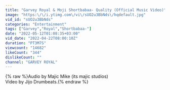 ```yaml
---
title: "Garvey Royal & Moji Shortbabaa- Quality (Official Music Video)"
image: "https:\/\/i.ytimg.com\/vi\/sUO2u3BbNds\/hqdefault.jpg"
vid_id: "sUO2u3BbNds"
categories: "Entertainment"
tags: ["Garvey","Royal","Shortbabaa-"]
date: "2022-05-12T01:08:35+03:00"
vid_date: "2022-04-22T08:00:10Z"
duration: "PT3M7S"
viewcount: "14682"
likeCount: "344"
dislikeCount: ""
channel: "GARVEY ROYAL"
---
```

{% raw %}Audio by Majic Mike (its majic studios)<br />Video by Jijo Drumbeats.{% endraw %}
